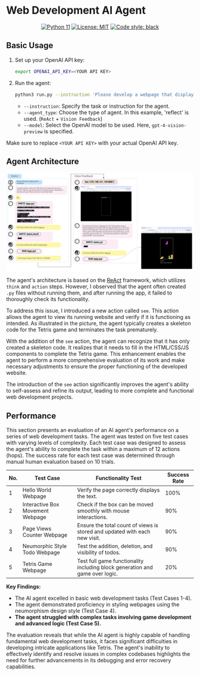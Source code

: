 # Web Development AI Agent

<p align="center">
<a href="https://www.python.org/downloads/"><img alt="Python 11" src="https://img.shields.io/badge/python-11.0-blue.svg"></a>
<a href="https://github.com/your-repository/blob/master/LICENSE"><img alt="License: MIT" src="https://img.shields.io/badge/License-MIT-yellow.svg"></a>
<a href="https://github.com/psf/black"><img alt="Code style: black" src="https://img.shields.io/badge/code%20style-black-000000.svg"></a>
</p>


## Basic Usage

1. Set up your OpenAI API key:

   ```bash
   export OPENAI_API_KEY=<YOUR API KEY>
   ```

2. Run the agent:

   ```bash
   python3 run.py --instruction 'Please develop a webpage that displays hello world.' --agent_type 'reflect' --model 'gpt-4-vision-preview'
   ```

   - `--instruction`: Specify the task or instruction for the agent.
   - `--agent_type`: Choose the type of agent. In this example, 'reflect' is used. (`ReAct` + `Vision Feedback`)
   - `--model`: Select the OpenAI model to be used. Here, `gpt-4-vision-preview` is specified.

Make sure to replace `<YOUR API KEY>` with your actual OpenAI API key.

## Agent Architecture

![AgentArch](./assets/agent_flow_white_bg.png)

The agent's architecture is based on the [ReAct](https://arxiv.org/abs/2210.03629) framework, which utilizes `think` and `action` steps. However, I observed that the agent often created `.py` files without running them, and after running the app, it failed to thoroughly check its functionality.

To address this issue, I introduced a new action called `see`. This action allows the agent to view its running website and verify if it is functioning as intended. As illustrated in the picture, the agent typically creates a skeleton code for the Tetris game and terminates the task prematurely.

With the addition of the `see` action, the agent can recognize that it has only created a skeleton code. It realizes that it needs to fill in the HTML/CSS/JS components to complete the Tetris game. This enhancement enables the agent to perform a more comprehensive evaluation of its work and make necessary adjustments to ensure the proper functioning of the developed website.

The introduction of the `see` action significantly improves the agent's ability to self-assess and refine its output, leading to more complete and functional web development projects.

## Performance 

This section presents an evaluation of an AI agent's performance on a series of web development tasks. The agent was tested on five test cases with varying levels of complexity. Each test case was designed to assess the agent's ability to complete the task within a maximum of 12 actions (hops). The success rate for each test case was determined through manual human evaluation based on 10 trials.

| No. | Test Case                        | Functionality Test                                                        | Success Rate |
|-----|----------------------------------|--------------------------------------------------------------------------|--------------|
| 1   | Hello World Webpage             | Verify the page correctly displays the text.                              | 100%         |
| 2   | Interactive Box Movement Webpage | Check if the box can be moved smoothly with mouse interactions.           | 90%          |
| 3   | Page Views Counter Webpage      | Ensure the total count of views is stored and updated with each new visit. | 90%          |
| 4   | Neumorphic Style Todo Webpage   | Test the addition, deletion, and visibility of todos.                     | 90%          |
| 5   | Tetris Game Webpage             | Test full game functionality including block generation and game over logic. | 20%          |

**Key Findings:**
- The AI agent excelled in basic web development tasks (Test Cases 1-4).
- The agent demonstrated proficiency in styling webpages using the neumorphism design style (Test Case 4).
- **The agent struggled with complex tasks involving game development and advanced logic (Test Case 5).**

The evaluation reveals that while the AI agent is highly capable of handling fundamental web development tasks, it faces significant difficulties in developing intricate applications like Tetris. The agent's inability to effectively identify and resolve issues in complex codebases highlights the need for further advancements in its debugging and error recovery capabilities.


